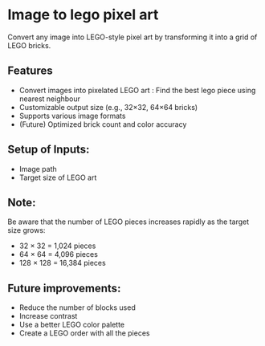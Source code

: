 # Image to lego pixel art
Convert any image into LEGO-style pixel art by transforming it into a grid of LEGO bricks.

## Features

- Convert images into pixelated LEGO art :
Find the best lego piece using nearest neighbour
- Customizable output size (e.g., 32×32, 64×64 bricks)  
- Supports various image formats  
- (Future) Optimized brick count and color accuracy

## Setup of Inputs:
  - Image path
  - Target size of LEGO art
  
## Note:
Be aware that the number of LEGO pieces increases rapidly as the target size grows:
  - 32 × 32 = 1,024 pieces
  - 64 × 64 = 4,096 pieces
  - 128 × 128 = 16,384 pieces

## Future improvements:
  - Reduce the number of blocks used
  - Increase contrast
  - Use a better LEGO color palette
  - Create a LEGO order with all the pieces
